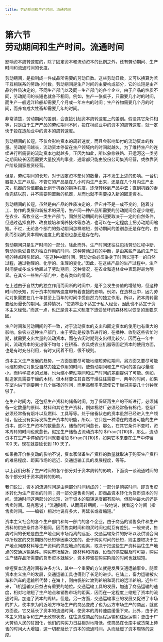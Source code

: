 ```yaml
---
title: 劳动期间和生产时间。流通时间
---
```


# 第六节<br>**劳动期间和生产时间。&zwnj;流通时间**

影响资本周转速度的，除了固定资本和流动资本的比例之外，还有劳动期间、生产时间和流通时间的长度。

劳动期间，是指制成一件成品所需要的劳动日数。这些劳动日数，又可以换算为若干互相联系的劳动小时数。劳动期间是生产时间的主要构成部分，它的长短是由产品的性质决定的。不同生产部门以及同一生产部门的各个企业，由于产品的性质不同，劳动期间的长短也就各不相同。例如，生产一张桌子，只需要几小时的时间，而生产一艘远洋轮船却需要几个月或一年左右的时间；生产谷物需要几个月的时间，而养育成大牲畜却需要几年的时间。

非常清楚，劳动期间的差别，会直接引起资本周转速度上的差别。假设其它条件相等，只是由于生产产品的劳动期间不同，投在棉纺业中的资本的周转速度，就一定快于投在造船业中的资本的周转速度。

劳动期间的长短，不仅会影响资本的周转速度，而且会影响垫付的流动资本的数量。劳动期间越长，流动资本停留在生产领域内的时间就越久，为了维持生产的连续进行所需要的流动资本也就越多。正因为如此，所以象修铁路、开运河这一类劳动期间较长因而需要大量投资的事业，通常都只能由股份公司集资经营，或依靠资产阶级国家投资经营。

但是，劳动期间的长短，对于固定资本垫付的数量，并不发生上述的影响。一台机器投入生产以后，不管它的产品是在几小时内生产出来，还是在几个月内生产出来，机器的价值都会比例于机器的损耗程度，逐渐转移到产品中去；直到机器的寿命完结以前，并不需要购置新的机器，从而也就不需要投入新的固定资本。

劳动期间的长短，虽然是由产品的性质决定的，但它并不是一成不变的。随着分工、协作的发展和新技术的采用，生产同一种产品所需要的劳动期间会逐步缩短。在农业、畜牧业这一类生产部门，固然劳动期间的长短要取决于一定的自然条件，但通过选择良种、改良栽培和饲养技术等办法，也可以在一定程度上把劳动期间缩短。不过，无论各个部门的劳动期间怎样缩短，劳动期间的差别总还是存在的，由此而引起的资本周转速度上的差别也总还是存在的。

劳动期间只是生产时间的一部分。除此而外，生产时间还往往包括劳动过程中断、劳动对象受自然力独立作用的时间。这种劳动过程的中断，是由某些产品的生产过程的特点所引起的。“在这种中断时间，劳动对象必须委身于时间长短不一的自然过程，通过物理的、化学的、生理的变化。”因此，在这些产品的生产过程中，生产时间便或多或少地超过了劳动期间。这种情况，在农业和造林业中表现得最为明显。在其它一些生产部门中，也有类似的情况。

在上述由于自然力的独立作用而间断的时间中，是不会发生价值的增殖的，但这种时间的长短，对于资本的周转速度却有着直接的影响。例如，在造林业中，因为劳动对象需要在几十年甚至上百年的时间中受自然力的独立作用，所以，资本周转需要经历漫长的期间。这种情况，“使造林业不适宜于私人经营，因此也不适宜于资本主义经营。”而这一点，也正是资本主义制度下遭受破坏的森林难以恢复的重要原因。

生产时间和劳动期间的不一致，对于流动资本的支出和固定资本的使用也有重大的影响。象农业这种生产部门，由于劳动是按季节进行的，在播种、收割这些农忙时期，就需要支出大量的流动资本，而在农闲时期则支出得比较少，因而在一年中间，流动资本的支出很不均匀；在耕畜、农具或农业机器等固定资本的使用方面，也是有时充分利用，有时又闲着不用，很不规则。

资本主义生产发展的趋势，一方面是要尽可能地缩短劳动期间，另方面又要尽可能地缩短劳动对象受自然力独立作用的时间，使劳动期间和生产时间的差距尽量缩小。而科学技术的发展，也为缩小劳动期间和生产时间的差距提供了可能。例如，制造家具需要干燥的木材，但木材要任其自然干燥往往需要一、两年的时间，如果在室内烘干则要用十几个昼夜的时间，而用高频率电流使它干燥只需要几十分钟就够了。

在生产时间内，还包括生产资料的储备时间。为了保证再生产的不断进行，必须储备一定数量的原料、材料和其它生产资料，例如棉纺厂必须经常备有棉花，卷烟厂必须经常备有烟叶以及燃料、工具等等。处于储备状态的资本虽然已经进入生产领域，但还没有实际发挥生产资本的职能，所以，它只是一种潜在的或者可能的生产资本。这种生产资本的数量愈大，储备的时间愈长，那么，在其它条件不变时，资本周转的时间也就愈长。假定生产储备占流动资本的 $\frac{1}{10}$，那么，流动资本在生产中停留的时间就要增加 $\frac{1}{10}$，如果它本来要在生产中停留 100 天，现在就要延长到 110 天了。

如果撇开价格变动的影响不说，资本家储备生产资料的数量就取决于购买生产资料的难易程度、距离市场的远近、交通运输工具的发展程度，等等。

以上我们分析了生产时间的各个部分对于资本周转的影响，下面谈一谈流通时间的各个部分对于资本周转的影响。

我们说过，资本的流通时间是由两部分时间组成的：一部分是购买时间，即货币资本转化为生产资本的时间；另一部分是售卖时间，即商品资本转化为货币资本的时间。流通时间这两部分的长短，对于资本的周转速度都有影响，但影响最大的还是售卖时间。马克思说；“流通时间，从而周转期间，一般地说，就看这个时间（指售卖时间。——编者）相对地说有多大，再延长或者缩短。”

资本主义社会的各个生产部门和每一部门的各个企业，由于商品的销售条件和生产资料的供应条件各不相同，因而售卖时间和购买时间也就互有差别。一般来说，售卖时间的长短是由生产地点同市场距离的远近、交通运输条件的好坏以及供销合同中所规定的交货期限的长短等因素决定的。至于购买时间的长短，则主要取决于生产地点同原材料等生产资料的供应地点的距离，取决于把这些生产资料运往生产地点的交通运输条件。购买市场越近，原材料和机器、设备的供应越及时可靠，购买生产储存品所需要的货币资本就越少，资本停留在购买阶段的时间也就越短。

缩短资本流通时间有许多方法，其中一个重要的方法就是发展交通运输事业。随着资本主义生产的发展，交通运输工具也得到了长足的进步。在陆上，畜力运输被火车和汽车的运输所代替；在海上，则由帆船过渡到轮船和现代的远洋轮船。近些年来，飞机运输又日益占有重要的地位。交通运输工具的发展，加速了商品运输的速度，相对地缩短了生产地点和销售市场的距离，因而在一定程度上缩短了资本的流通时间，加速了资本的周转。但是，另一方面，交通运输事业的发展又促进了市场的扩大，使本来为附近地方市场生产的商品变成了也为远方市场生产的商品，就这方面说，它又延长了资本的流通时间，使资本的周转速度缓慢下来。此外，由于资本主义的竞争和生产无政府状态，往往造成商品的远程运输和往返运输；更由于广大劳动人民的贫困化，他们的购买力日益相对地降低，使商品在仓库中或货架上待售的时间大大增加，这一切都延长了资本的流通时间，从而延缓了资本周转的速度。